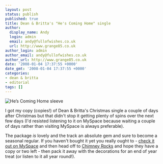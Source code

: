 ```yaml
---
layout: post
status: publish
published: true
title: Dean & Britta's "He's Coming Home" single
author:
  display_name: Andy
  login: admin
  email: andy@fullofwishes.co.uk
  url: http://www.grange85.co.uk
author_login: admin
author_email: andy@fullofwishes.co.uk
author_url: http://www.grange85.co.uk
date: '2008-01-04 17:37:55 +0000'
date_gmt: '2008-01-04 17:37:55 +0000'
categories:
- dean & britta
- editorial
tags: []
---
```

<div class="imagebox-a"><img src="http://www.fullofwishes.co.uk/wp/wp-content/uploads/2007/11/dandbfrontpage.thumbnail.JPG" alt='He’s Coming Home sleeve' /></div>
<p>I got my copy (copies!) of Dean & Britta's Christmas single a couple of days after Christmas but that didn't stop it getting plenty of spins over the next few days (I'd resisted listening to it on MySpace because waiting a couple of days rather than visiting MySpace is always preferable). </p>
<p>The package <em>is</em> lovely and the track an absolute gem and sure to become a seasonal regular. If you haven't bought it yet you really ought to - <a href="http://www.myspace.com/deanandbritta">check it out on MySpace</a> and then head off to <a href="http://www.chimneyrocks.org/hescominghome.html">Chimney Rocks</a> and hope they have a copy or two left - then pack it away with the decorations for an end of year treat (or listen to it all year round!).</p>
